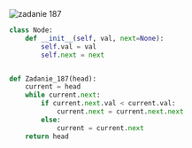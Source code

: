 <picture>
  <source srcset="../../srt/zbior_zadan/187.png" media="(prefers-color-scheme: light)">
  <source srcset="../../srt/zbior_zadan/black_187.png" media="(prefers-color-scheme: dark)">
  <img src="../../srt/zbior_zadan/black_187.png" alt="zadanie 187">
</picture>

```python
class Node:
    def __init__(self, val, next=None):
        self.val = val
        self.next = next


def Zadanie_187(head):
    current = head
    while current.next:
        if current.next.val < current.val:
            current.next = current.next.next
        else:
            current = current.next
    return head
```